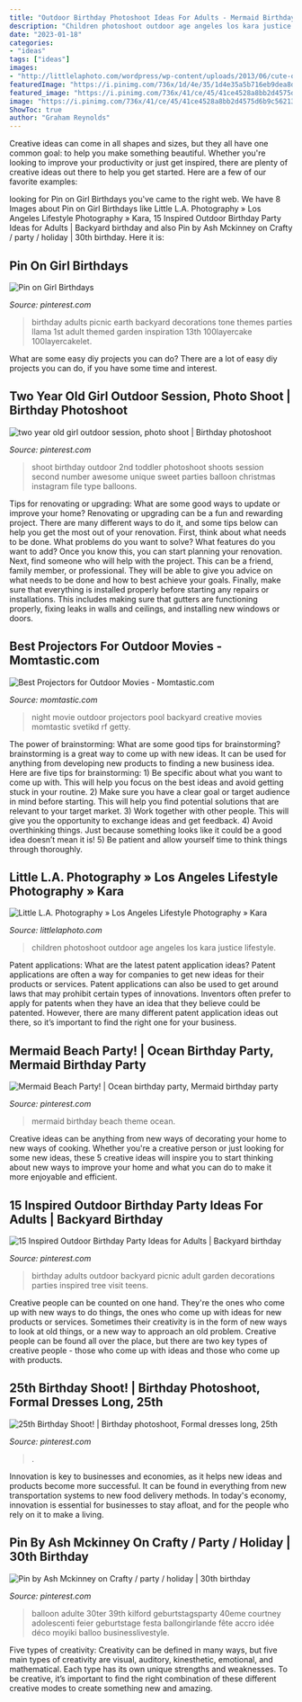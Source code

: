 ```yaml
---
title: "Outdoor Birthday Photoshoot Ideas For Adults - Mermaid Birthday Beach Theme Ocean"
description: "Children photoshoot outdoor age angeles los kara justice lifestyle"
date: "2023-01-18"
categories:
- "ideas"
tags: ["ideas"]
images:
- "http://littlelaphoto.com/wordpress/wp-content/uploads/2013/06/cute-outdoor-photoshoot-ideas.jpg"
featuredImage: "https://i.pinimg.com/736x/1d/4e/35/1d4e35a5b716eb9dea8d0601c9357ac5.jpg"
featured_image: "https://i.pinimg.com/736x/41/ce/45/41ce4528a8bb2d4575d6b9c56213a7eb.jpg"
image: "https://i.pinimg.com/736x/41/ce/45/41ce4528a8bb2d4575d6b9c56213a7eb.jpg"
ShowToc: true
author: "Graham Reynolds"
---
```



Creative ideas can come in all shapes and sizes, but they all have one common goal: to help you make something beautiful. Whether you're looking to improve your productivity or just get inspired, there are plenty of creative ideas out there to help you get started. Here are a few of our favorite examples: 

	

		
looking for Pin on Girl Birthdays you've came to the right web. We have 8 Images about Pin on Girl Birthdays like Little L.A. Photography » Los Angeles Lifestyle Photography » Kara, 15 Inspired Outdoor Birthday Party Ideas for Adults | Backyard birthday and also Pin by Ash Mckinney on Crafty / party / holiday | 30th birthday. Here it is:
		
    
## Pin On Girl Birthdays

<img loading=lazy src="https://i.pinimg.com/736x/83/79/44/837944b0bfb3d97768cb985cad4773b4.jpg" onerror="this.onerror=null;this.src='https://tse3.mm.bing.net/th?id=OIP.wTGecaHFfUkIeYF-iHQfjAHaLH&amp;pid=15.1';" alt="Pin on Girl Birthdays">

_Source: pinterest.com_

>birthday adults picnic earth backyard decorations tone themes parties llama 1st adult themed garden inspiration 13th 100layercake 100layercakelet. 

	

What are some easy diy projects you can do?
There are a lot of easy diy projects you can do, if you have some time and interest.

    
## Two Year Old Girl Outdoor Session, Photo Shoot | Birthday Photoshoot

<img loading=lazy src="https://i.pinimg.com/736x/ed/39/ea/ed39eaf7735a4264a9eacb968946b4cb--christmas-photo-shoot-christmas-photography.jpg" onerror="this.onerror=null;this.src='https://tse3.mm.bing.net/th?id=OIP.JZsZn6islUgo9OOqqxkGuQHaLH&amp;pid=15.1';" alt="two year old girl outdoor session, photo shoot | Birthday photoshoot">

_Source: pinterest.com_

>shoot birthday outdoor 2nd toddler photoshoot shoots session second number awesome unique sweet parties balloon christmas instagram file type balloons. 

	

Tips for renovating or upgrading: What are some good ways to update or improve your home?
Renovating or upgrading can be a fun and rewarding project. There are many different ways to do it, and some tips below can help you get the most out of your renovation. First, think about what needs to be done. What problems do you want to solve? What features do you want to add? Once you know this, you can start planning your renovation. Next, find someone who will help with the project. This can be a friend, family member, or professional. They will be able to give you advice on what needs to be done and how to best achieve your goals. Finally, make sure that everything is installed properly before starting any repairs or installations. This includes making sure that gutters are functioning properly, fixing leaks in walls and ceilings, and installing new windows or doors.

    
## Best Projectors For Outdoor Movies - Momtastic.com

<img loading=lazy src="https://cdn3-www.momtastic.com/assets/uploads/2016/04/movie-night-backyard-pool.jpg" onerror="this.onerror=null;this.src='https://tse4.mm.bing.net/th?id=OIP.O0nMVVr_Tjb53pOo4R8OEQHaFj&amp;pid=15.1';" alt="Best Projectors for Outdoor Movies - Momtastic.com">

_Source: momtastic.com_

>night movie outdoor projectors pool backyard creative movies momtastic svetikd rf getty. 

	

The power of brainstorming: What are some good tips for brainstorming?
brainstorming is a great way to come up with new ideas. It can be used for anything from developing new products to finding a new business idea. Here are five tips for brainstorming: 1) Be specific about what you want to come up with. This will help you focus on the best ideas and avoid getting stuck in your routine. 2) Make sure you have a clear goal or target audience in mind before starting. This will help you find potential solutions that are relevant to your target market. 3) Work together with other people. This will give you the opportunity to exchange ideas and get feedback. 4) Avoid overthinking things. Just because something looks like it could be a good idea doesn’t mean it is! 5) Be patient and allow yourself time to think things through thoroughly.

    
## Little L.A. Photography » Los Angeles Lifestyle Photography » Kara

<img loading=lazy src="http://littlelaphoto.com/wordpress/wp-content/uploads/2013/06/cute-outdoor-photoshoot-ideas.jpg" onerror="this.onerror=null;this.src='https://tse1.mm.bing.net/th?id=OIP.PylCKacSmt5bq-ZlX3cqfQHaLH&amp;pid=15.1';" alt="Little L.A. Photography » Los Angeles Lifestyle Photography » Kara">

_Source: littlelaphoto.com_

>children photoshoot outdoor age angeles los kara justice lifestyle. 

	

Patent applications: What are the latest patent application ideas?
Patent applications are often a way for companies to get new ideas for their products or services. Patent applications can also be used to get around laws that may prohibit certain types of innovations. 
Inventors often prefer to apply for patents when they have an idea that they believe could be patented. However, there are many different patent application ideas out there, so it’s important to find the right one for your business.

    
## Mermaid Beach Party! | Ocean Birthday Party, Mermaid Birthday Party

<img loading=lazy src="https://i.pinimg.com/736x/1d/4e/35/1d4e35a5b716eb9dea8d0601c9357ac5.jpg" onerror="this.onerror=null;this.src='https://tse2.mm.bing.net/th?id=OIP._i4xmI9KS6YYnNtl2euVfQHaKn&amp;pid=15.1';" alt="Mermaid Beach Party! | Ocean birthday party, Mermaid birthday party">

_Source: pinterest.com_

>mermaid birthday beach theme ocean. 

	

Creative ideas can be anything from new ways of decorating your home to new ways of cooking. Whether you're a creative person or just looking for some new ideas, these 5 creative ideas will inspire you to start thinking about new ways to improve your home and what you can do to make it more enjoyable and efficient.

    
## 15 Inspired Outdoor Birthday Party Ideas For Adults | Backyard Birthday

<img loading=lazy src="https://i.pinimg.com/736x/ab/da/65/abda65ab42f73f8a6e5ae167a5d7740e.jpg" onerror="this.onerror=null;this.src='https://tse1.mm.bing.net/th?id=OIP.VOHnM6rNEd5_WlrQcXiV3AHaLH&amp;pid=15.1';" alt="15 Inspired Outdoor Birthday Party Ideas for Adults | Backyard birthday">

_Source: pinterest.com_

>birthday adults outdoor backyard picnic adult garden decorations parties inspired tree visit teens. 

	

Creative people can be counted on one hand. They're the ones who come up with new ways to do things, the ones who come up with ideas for new products or services. Sometimes their creativity is in the form of new ways to look at old things, or a new way to approach an old problem. Creative people can be found all over the place, but there are two key types of creative people - those who come up with ideas and those who come up with products.

    
## 25th Birthday Shoot! | Birthday Photoshoot, Formal Dresses Long, 25th

<img loading=lazy src="https://i.pinimg.com/736x/dc/76/d5/dc76d55e03295c4fb2fc94cfdd3da266.jpg" onerror="this.onerror=null;this.src='https://tse3.mm.bing.net/th?id=OIP.19NlKMC027Cth6wgNKsKowHaNK&amp;pid=15.1';" alt="25th Birthday Shoot! | Birthday photoshoot, Formal dresses long, 25th">

_Source: pinterest.com_

>. 

	

Innovation is key to businesses and economies, as it helps new ideas and products become more successful. It can be found in everything from new transportation systems to new food delivery methods. In today's economy, innovation is essential for businesses to stay afloat, and for the people who rely on it to make a living.

    
## Pin By Ash Mckinney On Crafty / Party / Holiday | 30th Birthday

<img loading=lazy src="https://i.pinimg.com/736x/41/ce/45/41ce4528a8bb2d4575d6b9c56213a7eb.jpg" onerror="this.onerror=null;this.src='https://tse4.mm.bing.net/th?id=OIP.NLSa9YnFg_ojgGIzpUvOrwHaHs&amp;pid=15.1';" alt="Pin by Ash Mckinney on Crafty / party / holiday | 30th birthday">

_Source: pinterest.com_

>balloon adulte 30ter 39th kilford geburtstagsparty 40eme courtney adolescenti feier geburtstage festa ballongirlande fête accro idée déco moyiki balloo businesslivestyle. 

	

Five types of creativity:
Creativity can be defined in many ways, but five main types of creativity are visual, auditory, kinesthetic, emotional, and mathematical. Each type has its own unique strengths and weaknesses. To be creative, it’s important to find the right combination of these different creative modes to create something new and amazing.

